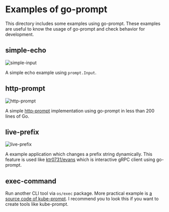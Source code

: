 # Examples of go-prompt

This directory includes some examples using go-prompt.
These examples are useful to know the usage of go-prompt and check behavior for development.

## simple-echo

![simple-input](https://github.com/trantaiBD/assets/raw/master/go-prompt/examples/input.gif)

A simple echo example using `prompt.Input`.

## http-prompt

![http-prompt](https://github.com/trantaiBD/assets/raw/master/go-prompt/examples/http-prompt.gif)

A simple [http-prompt](https://github.com/eliangcs/http-prompt) implementation using go-prompt in less than 200 lines of Go.

## live-prefix

![live-prefix](https://github.com/trantaiBD/assets/raw/master/go-prompt/examples/live-prefix.gif)

A example application which changes a prefix string dynamically.
This feature is used like [ktr0731/evans](https://github.com/ktr0731/evans) which is interactive gRPC client using go-prompt.

## exec-command

Run another CLI tool via `os/exec` package.
More practical example is [a source code of kube-prompt](https://github.com/trantaiBD/kube-prompt).
I recommend you to look this if you want to create tools like kube-prompt.


